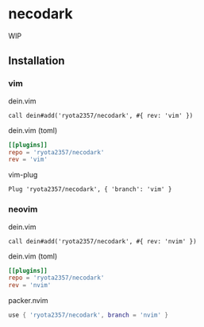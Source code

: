 # necodark

WIP

## Installation

### vim

dein.vim

```vim
call dein#add('ryota2357/necodark', #{ rev: 'vim' })
```

dein.vim (toml)

```toml
[[plugins]]
repo = 'ryota2357/necodark'
rev = 'vim'
```

vim-plug

```vim
Plug 'ryota2357/necodark', { 'branch': 'vim' }
```

### neovim

dein.vim

```vim
call dein#add('ryota2357/necodark', #{ rev: 'nvim' })
```

dein.vim (toml)

```toml
[[plugins]]
repo = 'ryota2357/necodark'
rev = 'nvim'
```

packer.nvim

```lua
use { 'ryota2357/necodark', branch = 'nvim' }
```

